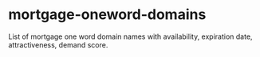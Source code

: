 # mortgage-oneword-domains
List of mortgage one word domain names with availability, expiration date, attractiveness, demand score.
